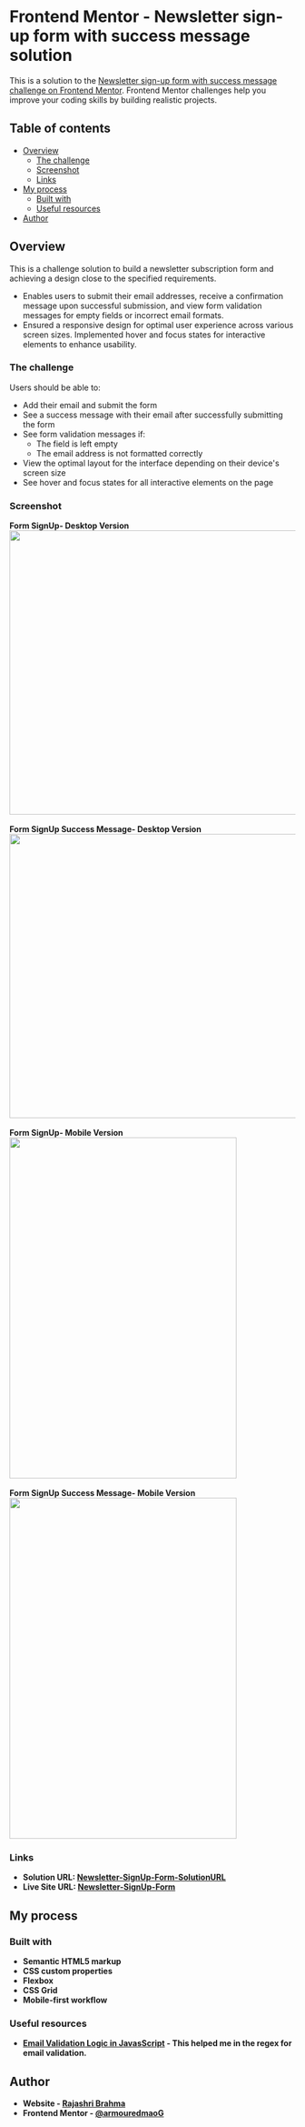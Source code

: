 # Frontend Mentor - Newsletter sign-up form with success message solution

This is a solution to the [Newsletter sign-up form with success message challenge on Frontend Mentor](https://www.frontendmentor.io/challenges/newsletter-signup-form-with-success-message-3FC1AZbNrv). Frontend Mentor challenges help you improve your coding skills by building realistic projects.

## Table of contents

- [Overview](#overview)
  - [The challenge](#the-challenge)
  - [Screenshot](#screenshot)
  - [Links](#links)
- [My process](#my-process)
  - [Built with](#built-with)
  - [Useful resources](#useful-resources)
- [Author](#author)

## Overview

This is a challenge solution to build a newsletter subscription form and achieving a design close to the specified requirements.
<br/>

- Enables users to submit their email addresses, receive a confirmation message upon successful submission, and view form validation messages for empty fields or incorrect email formats.
- Ensured a responsive design for optimal user experience across various screen sizes. Implemented hover and focus states for interactive elements to enhance usability.

### The challenge

Users should be able to:

- Add their email and submit the form
- See a success message with their email after successfully submitting the form
- See form validation messages if:
  - The field is left empty
  - The email address is not formatted correctly
- View the optimal layout for the interface depending on their device's screen size
- See hover and focus states for all interactive elements on the page

### Screenshot

<b>Form SignUp- Desktop Version<b/>
<br/>
<img src="https://github.com/armouredmaoG/Newsletter-SignUp/assets/125745784/c8e04bce-3575-4d20-ba4a-35cf575d8e9e" width="700" height="500" >
<br/>
<br/>
<b>Form SignUp Success Message- Desktop Version<b/>
<br/>
<img src="https://github.com/armouredmaoG/Newsletter-SignUp/assets/125745784/ca3e8708-f9c5-4655-b24c-f69cd2016c62" width="700" height="500">
<br/>
<br/>
<b>Form SignUp- Mobile Version</b> 
<br/>
<img src="https://github.com/armouredmaoG/Newsletter-SignUp/assets/125745784/117025a8-ad53-4815-a087-52e6933ffa33" width="400" height="600">
<br/>
<br/>
Form SignUp Success Message- Mobile Version <br/>
<img src="https://github.com/armouredmaoG/Newsletter-SignUp/assets/125745784/c0bd45f0-c826-4cec-90d3-16c31548f676" width="400" height="600">

### Links

- Solution URL: [Newsletter-SignUp-Form-SolutionURL](https://github.com/armouredmaoG/Newsletter-SignUp)
- Live Site URL: [Newsletter-SignUp-Form](https://armouredmaog.github.io/Newsletter-SignUp/)

## My process

### Built with

- Semantic HTML5 markup
- CSS custom properties
- Flexbox
- CSS Grid
- Mobile-first workflow

### Useful resources

- [Email Validation Logic in JavasScript](https://www.simplilearn.com/tutorials/javascript-tutorial/email-validation-in-javascript) - This helped me in the regex for email validation.

## Author

- Website - [Rajashri Brahma](https://www.your-site.com)
- Frontend Mentor - [@armouredmaoG](https://www.frontendmentor.io/profile/armouredmaoG)
